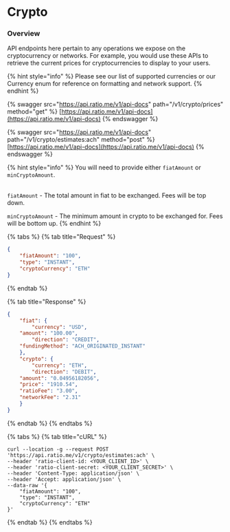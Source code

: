 # Crypto

### Overview

API endpoints here pertain to any operations we expose on the cryptocurrency or networks. For example, you would use these APIs to retrieve the current prices for cryptocurrencies to display to your users.

{% hint style="info" %}
Please see our list of supported currencies or our Currency enum for reference on formatting and network support.
{% endhint %}

{% swagger src="https://api.ratio.me/v1/api-docs" path="/v1/crypto/prices" method="get" %}
[https://api.ratio.me/v1/api-docs](https://api.ratio.me/v1/api-docs)
{% endswagger %}

{% swagger src="https://api.ratio.me/v1/api-docs" path="/v1/crypto/estimates:ach" method="post" %}
[https://api.ratio.me/v1/api-docs](https://api.ratio.me/v1/api-docs)
{% endswagger %}

{% hint style="info" %}
You will need to provide either `fiatAmount` or `minCryptoAmount`.&#x20;

\
`fiatAmount` - The total amount in fiat to be exchanged. Fees will be top down.

`minCryptoAmount` - The minimum amount in crypto to be exchanged for. Fees will be bottom up.
{% endhint %}

{% tabs %}
{% tab title="Request" %}
```json
{
    "fiatAmount": "100",
    "type": "INSTANT",
    "cryptoCurrency": "ETH"
}
```
{% endtab %}

{% tab title="Response" %}
```json
{
    "fiat": {
        "currency": "USD",
  	"amount": "100.00",
        "direction": "CREDIT",
  	"fundingMethod": "ACH_ORIGINATED_INSTANT"
    },
    "crypto": {
        "currency": "ETH",
        "direction": "DEBIT",
  	"amount": "0.04956182056",
  	"price": "1910.54",
  	"ratioFee": "3.00",
  	"networkFee": "2.31"
    }
}
```
{% endtab %}
{% endtabs %}

{% tabs %}
{% tab title="cURL" %}
```shell
curl --location -g --request POST 'https://api.ratio.me/v1/crypto/estimates:ach' \
--header 'ratio-client-id: <YOUR_CLIENT_ID>' \
--header 'ratio-client-secret: <YOUR_CLIENT_SECRET>' \
--header 'Content-Type: application/json' \
--header 'Accept: application/json' \
--data-raw '{
    "fiatAmount": "100",
    "type": "INSTANT",
    "cryptoCurrency": "ETH"
}'
```
{% endtab %}
{% endtabs %}
